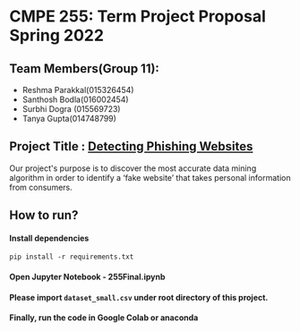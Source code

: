 # CMPE 255: Term Project Proposal Spring 2022 

## Team Members(Group 11):

- Reshma Parakkal(015326454)
- Santhosh Bodla(016002454)
- Surbhi Dogra (015569723)
- Tanya Gupta(014748799)

## Project Title : [Detecting Phishing Websites](https://data.mendeley.com/datasets/72ptz43s9v/1)
 
Our project's purpose is to discover the most accurate data mining algorithm in order to identify a ‘fake website’ that takes personal information 
from consumers.

## How to run?
#### Install dependencies

```
pip install -r requirements.txt
```
#### Open Jupyter Notebook - 255Final.ipynb
#### Please import ```dataset_small.csv``` under root directory of this project.
#### Finally, run the code in Google Colab or anaconda




